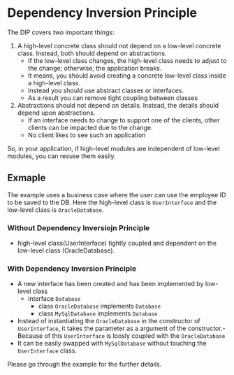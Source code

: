 # Dependency Inversion Principle

The DIP covers two important things:

1. A high-level concrete class should not depend on a low-level concrete class. Instead, both should depend on abstractions. 
    - If the low-level class changes, the high-level class needs to adjust to the change; otherwise, the application breaks. 
    - It means, you should avoid creating a concrete low-level class inside a high-level class.
    - Instead you should use abstract classes or interfaces. 
    - As a result you can remove tight coupling between classes
2. Abstractions should not depend on details. Instead, the details should depend upon abstractions.
    - If an interface needs to change to support one of the clients, other clients can be impacted due to the change. 
    - No client likes to see such an application

So, in your application, if high-level modules are independent of low-level modules, you can resuse them easily. 

## Exmaple

The example uses a business case where the user can use the employee ID to be saved to the DB. Here the high-level class is `UserInterface` and the low-level class is `OracleDatabase`. 

### Without Dependency Inversiojn Principle

- high-level class(UserInterface) tightly coupled and dependent on the low-level class (OracleDatabase).

### With Dependency Inversion Principle

- A new interface has been created and has been implemented by low-level class
    - interface `Database`
        - class `OracleDatabase` implements `Database`
        - class `MySqlDatabase` implements `Database`
- Instead of instantiating the `OracleDatabase` in the constructor of `UserInterface`, it takes the parameter as a argument of the constructor.- Because of this `UserInterface` is loosly coupled with the `OracleDatabase`
- It can be easily swapped with `MySqlDatabase` without touching the `UserInterface` class.

Please go through the example for the further details. 


